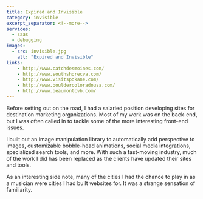 ```yaml
---
title: Expired and Invisible
category: invisible
excerpt_separator: <!--more-->
services:
  - saas
  - debugging
images:
  - src: invisible.jpg
    alt: "Expired and Invisible"
links:
    - http://www.catchdesmoines.com/
    - http://www.southshorecva.com/
    - http://www.visitspokane.com/
    - http://www.bouldercoloradousa.com/
    - http://www.beaumontcvb.com/
---
```


Before setting out on the road, I had a salaried position developing sites for
destination marketing organizations. Most of my work was on the back-end, but I
was often called in to tackle some of the more interesting front-end issues.
<!--more-->

I built out an image manipulation library to automatically add perspective to
images, customizable bobble-head animations, social media integrations,
specialized search tools, and more. With such a fast-moving industry, much of
the work I did has been replaced as the clients have updated their sites and
tools.

As an interesting side note, many of the cities I had the chance to play in
as a musician were cities I had built websites for. It was a strange sensation
of familiarity.
